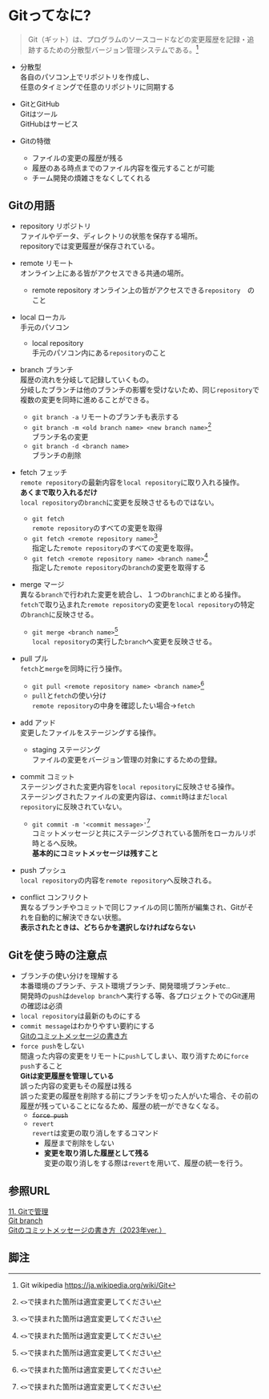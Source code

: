 # Gitってなに?  

> Git（ギット）は、プログラムのソースコードなどの変更履歴を記録・追跡するための分散型バージョン管理システムである。[^1]  

* 分散型  
  各自のパソコン上でリポジトリを作成し、  
  任意のタイミングで任意のリポジトリに同期する

* GitとGitHub  
  Gitはツール  
  GitHubはサービス  

* Gitの特徴  
  * ファイルの変更の履歴が残る  
  * 履歴のある時点までのファイル内容を復元することが可能  
  * チーム開発の煩雑さをなくしてくれる

## Gitの用語

* repository リポジトリ  
  ファイルやデータ、ディレクトリの状態を保存する場所。  
  repositoryでは変更履歴が保存されている。  

* remote リモート  
  オンライン上にある皆がアクセスできる共通の場所。  
  * remote repository
    オンライン上の皆がアクセスできる`repository`　のこと  

* local ローカル  
  手元のパソコン  
  * local repository  
    手元のパソコン内にある`repository`のこと

* branch ブランチ  
  履歴の流れを分岐して記録していくもの。  
  分岐したブランチは他のブランチの影響を受けないため、同じ`repository`で複数の変更を同時に進めることができる。
  * `git branch -a`
    リモートのブランチも表示する  
  * `git branch -m <old branch name> <new branch name>`[^2]  
    ブランチ名の変更  
  * `git branch -d <branch name>`  
    ブランチの削除  
* fetch フェッチ  
  `remote repository`の最新内容を`local repository`に取り入れる操作。  
  **あくまで取り入れるだけ**  
  `local repository`の`branch`に変更を反映させるものではない。  
  * `git fetch`  
    `remote repository`のすべての変更を取得  
  * `git fetch <remote repository name>`[^2]  
    指定した`remote repository`のすべての変更を取得。  
  * `git fetch <remote repository name> <branch name>`[^2]  
    指定した`remote repository`の`branch`の変更を取得する  

* merge マージ  
  異なる`branch`で行われた変更を統合し、１つの`branch`にまとめる操作。  
  `fetch`で取り込まれた`remote repository`の変更を`local repository`の特定の`branch`に反映させる。  
  * `git merge <branch name>`[^2]  
    `local repository`の実行した`branch`へ変更を反映させる。  

* pull プル  
  `fetch`と`merge`を同時に行う操作。  
  * `git pull <remote repository name> <branch name>`[^2]  
  * `pull`と`fetch`の使い分け  
    `remote repository`の中身を確認したい場合→`fetch`  

* add アッド  
  変更したファイルをステージングする操作。  
  * staging ステージング  
    ファイルの変更をバージョン管理の対象にするための登録。  

* commit コミット  
  ステージングされた変更内容を`local repository`に反映させる操作。  
  ステージングされたファイルの変更内容は、`commit`時はまだ`local repository`に反映されていない。  
  * `git commit -m '<commit message>'`[^2]  
    コミットメッセージと共にステージングされている箇所をローカルリポ時とるへ反映。  
    **基本的にコミットメッセージは残すこと**  

* push プッシュ  
  `local repository`の内容を`remote repository`へ反映される。  

* conflict コンフリクト  
  異なるブランチやコミットで同じファイルの同じ箇所が編集され、Gitがそれを自動的に解決できない状態。  
  **表示されたときは、どちらかを選択しなければならない**  

## Gitを使う時の注意点  

* ブランチの使い分けを理解する  
  本番環境のブランチ、テスト環境ブランチ、開発環境ブランチetc..  
  開発時の`push`は`develop branch`へ実行する等、各プロジェクトでのGit運用の確認は必須  
* `local repository`は最新のものにする  
* `commit message`はわかりやすい要約にする  
  [Gitのコミットメッセージの書き方](https://qiita.com/itosho/items/9565c6ad2ffc24c09364)  
* `force push`をしない  
  間違った内容の変更をリモートに`push`してしまい、取り消すために`force push`すること  
  **Gitは変更履歴を管理している**  
  誤った内容の変更もその履歴は残る  
  誤った変更の履歴を削除する前にブランチを切った人がいた場合、その前の履歴が残っていることになるため、履歴の統一ができなくなる。  
  * ~~`force push`~~  
  * `revert`  
    `revert`は変更の取り消しをするコマンド  
    * 履歴まで削除をしない  
    * **変更を取り消した履歴として残る**  
  変更の取り消しをする際は`revert`を用いて、履歴の統一を行う。  

## 参照URL  

[11. Gitで管理](https://qiita.com/nuco_bk/items/27f5ad03d0c4b41241fc#11-git%E3%81%A7%E7%AE%A1%E7%90%86)  
[Git branch](https://the-turing-way.netlify.app/reproducible-research/vcs/vcs-git-branches.html)  
[Gitのコミットメッセージの書き方（2023年ver.）](https://zenn.dev/itosho/articles/git-commit-message-2023)  

## 脚注  

[^1]: Git wikipedia <https://ja.wikipedia.org/wiki/Git>  
[^2]: `<>`で挟まれた箇所は適宜変更してください  
